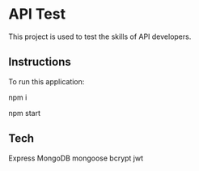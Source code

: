 # API Test

This project is used to test the skills of API developers.

## Instructions

To run this application:

npm i

npm start

## Tech

Express
MongoDB
mongoose
bcrypt
jwt
